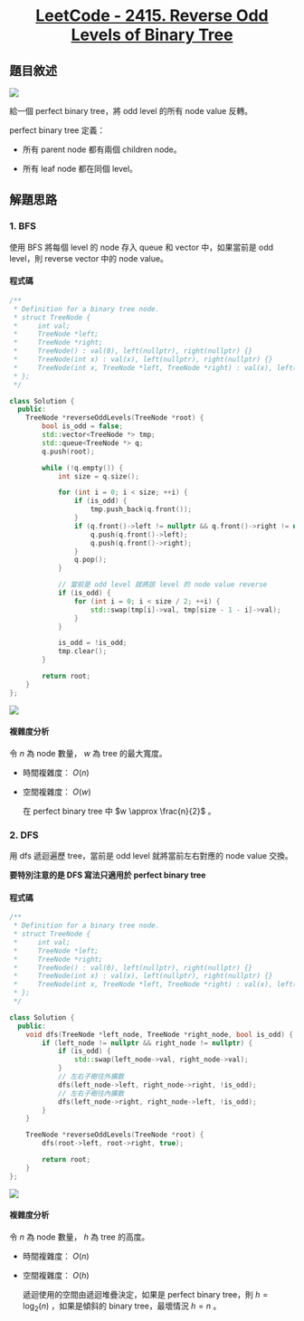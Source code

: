 # <center> [LeetCode - 2415. Reverse Odd Levels of Binary Tree](https://leetcode.com/problems/reverse-odd-levels-of-binary-tree/submissions/1483423209/?envType=daily-question&envId=2024-12-20) </center>

## 題目敘述

[![](https://i.imgur.com/Wf154mv.png)](https://i.imgur.com/Wf154mv.png)

給一個 perfect binary tree，將 odd level 的所有 node value 反轉。

perfect binary tree 定義：

- 所有 parent node 都有兩個 children node。

- 所有 leaf node 都在同個 level。

## 解題思路

### 1. BFS

使用 BFS 將每個 level 的 node 存入 queue 和 vector 中，如果當前是 odd level，則 reverse vector 中的 node value。

#### 程式碼

```cpp {.line-numbers}
/**
 * Definition for a binary tree node.
 * struct TreeNode {
 *     int val;
 *     TreeNode *left;
 *     TreeNode *right;
 *     TreeNode() : val(0), left(nullptr), right(nullptr) {}
 *     TreeNode(int x) : val(x), left(nullptr), right(nullptr) {}
 *     TreeNode(int x, TreeNode *left, TreeNode *right) : val(x), left(left), right(right) {}
 * };
 */

class Solution {
  public:
    TreeNode *reverseOddLevels(TreeNode *root) {
        bool is_odd = false;
        std::vector<TreeNode *> tmp;
        std::queue<TreeNode *> q;
        q.push(root);

        while (!q.empty()) {
            int size = q.size();

            for (int i = 0; i < size; ++i) {
                if (is_odd) {
                    tmp.push_back(q.front());
                }
                if (q.front()->left != nullptr && q.front()->right != nullptr) {
                    q.push(q.front()->left);
                    q.push(q.front()->right);
                }
                q.pop();
            }

            // 當前是 odd level 就將該 level 的 node value reverse
            if (is_odd) {
                for (int i = 0; i < size / 2; ++i) {
                    std::swap(tmp[i]->val, tmp[size - 1 - i]->val);
                }
            }

            is_odd = !is_odd;
            tmp.clear();
        }

        return root;
    }
};
```

[![](https://i.imgur.com/h4NHp1M.png)](https://i.imgur.com/h4NHp1M.png)

#### 複雜度分析

令 $n$ 為 node 數量， $w$ 為 tree 的最大寬度。

- 時間複雜度： $O(n)$

- 空間複雜度： $O(w)$

    在 perfect binary tree 中 $w \approx \frac{n}{2}$ 。

### 2. DFS

用 dfs 遞迴遍歷 tree，當前是 odd level 就將當前左右對應的 node value 交換。

**要特別注意的是 DFS 寫法只適用於 perfect binary tree**

#### 程式碼

```cpp {.line-numbers}
/**
 * Definition for a binary tree node.
 * struct TreeNode {
 *     int val;
 *     TreeNode *left;
 *     TreeNode *right;
 *     TreeNode() : val(0), left(nullptr), right(nullptr) {}
 *     TreeNode(int x) : val(x), left(nullptr), right(nullptr) {}
 *     TreeNode(int x, TreeNode *left, TreeNode *right) : val(x), left(left), right(right) {}
 * };
 */

class Solution {
  public:
    void dfs(TreeNode *left_node, TreeNode *right_node, bool is_odd) {
        if (left_node != nullptr && right_node != nullptr) {
            if (is_odd) {
                std::swap(left_node->val, right_node->val);
            }
            // 左右子樹往外擴散
            dfs(left_node->left, right_node->right, !is_odd);
            // 左右子樹往內擴散
            dfs(left_node->right, right_node->left, !is_odd);
        }
    }

    TreeNode *reverseOddLevels(TreeNode *root) {
        dfs(root->left, root->right, true);

        return root;
    }
};
```

[![](https://i.imgur.com/4KumM5Y.png)](https://i.imgur.com/4KumM5Y.png)

#### 複雜度分析

令 $n$ 為 node 數量， $h$ 為 tree 的高度。

- 時間複雜度： $O(n)$

- 空間複雜度： $O(h)$

    遞迴使用的空間由遞迴堆疊決定，如果是 perfect binary tree，則 $h = \log_2(n)$ ，如果是傾斜的 binary tree，最壞情況 $h = n$ 。
